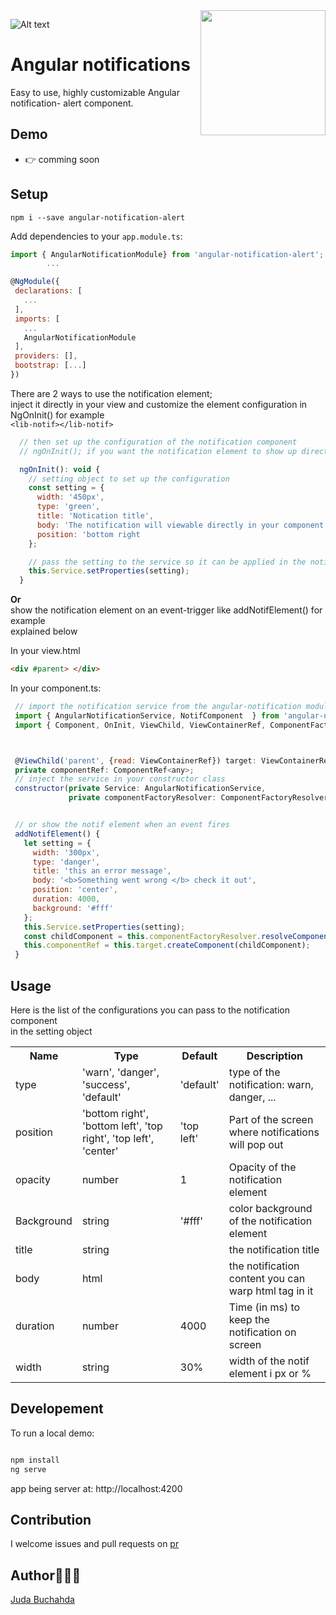 
<img align="right" width="200px"  src="https://user-images.githubusercontent.com/1577802/36840220-21beb89c-1d3c-11e8-98a4-45fc334842cf.png">


![Alt text](https://camo.githubusercontent.com/5d0893ba93b18e9359e7d233cf5dd79c0c214fd9ac7b9eb602b664ce2c4452f4/68747470733a2f2f62616467652e667572792e696f2f6a732f7675652d6e6f74696669636174696f6e2e737667)
# Angular  notifications

Easy to use, highly customizable Angular notification- alert  component.

## Demo

- 👉 comming soon 

## Setup

`npm i --save angular-notification-alert`

Add dependencies to your `app.module.ts`:

 ```js
import { AngularNotificationModule} from 'angular-notification-alert';
         ...

@NgModule({
  declarations: [
    ...
  ],
  imports: [
    ...
    AngularNotificationModule
  ],
  providers: [],
  bootstrap: [...]
})

```

There are 2 ways to use the notification element; \
inject it directly in your view and customize the element configuration in NgOnInit() for example\
`<lib-notif></lib-notif>`


```js
  // then set up the configuration of the notification component 
  // ngOnInit(); if you want the notification element to show up directly in your view

  ngOnInit(): void {
    // setting object to set up the configuration
    const setting = {
      width: '450px',
      type: 'green',
      title: 'Notication title',
      body: 'The notification will viewable directly in your component',
      position: 'bottom right
    };

    // pass the setting to the service so it can be applied in the notification component. 
    this.Service.setProperties(setting);
  }

 ```

<strong>Or </strong> 
<br>
show the notification element on an event-trigger like addNotifElement() for example \
explained below

In your view.html
 ```html
 <div #parent> </div> 
 ```

In your component.ts:

 ```js
  // import the notification service from the angular-notification module
  import { AngularNotificationService, NotifComponent  } from 'angular-notification-alert';
  import { Component, OnInit, ViewChild, ViewContainerRef, ComponentFactoryResolver, ComponentRef } from '@angular/core';



  @ViewChild('parent', {read: ViewContainerRef}) target: ViewContainerRef;
  private componentRef: ComponentRef<any>;
  // inject the service in your constructor class
  constructor(private Service: AngularNotificationService,
              private componentFactoryResolver: ComponentFactoryResolver) { }


  // or show the notif element when an event fires 
  addNotifElement() {
    let setting = {
      width: '300px',
      type: 'danger',
      title: 'this an error message',
      body: '<b>Something went wrong </b> check it out',
      position: 'center',
      duration: 4000,
      background: '#fff'
    };
    this.Service.setProperties(setting);
    const childComponent = this.componentFactoryResolver.resolveComponentFactory( NotifComponent );
    this.componentRef = this.target.createComponent(childComponent);
  }
  ```


## Usage

Here is the list of the configurations you can pass to the notification component\
in the setting object


<table>
  <tr>
    <th>Name</th>
    <th>Type</th>
    <th>Default</th>
     <th>Description</th>
  </tr>
  <tr>
    <td>type</td>
    <td>'warn',  'danger',  'success',  'default'</td>
    <td>'default'</td>
    <td>type of the notification: warn, danger, ...</td>
  </tr>
  <tr>
    <td>position</td>
    <td>'bottom right', 'bottom left', 'top right', 'top left',  'center' </td>
    <td>'top left'</td>
    <td>Part of the screen where notifications will pop out</td>
  </tr>
  <tr>
    <td>opacity</td>
    <td>number </td>
    <td>1</td>
    <td>Opacity of the notification element</td>
  </tr>
  <tr>
    <td>Background</td>
    <td>string</td>
    <td>'#fff'</td>
    <td> color background of the notification element</td>
  </tr>
  <tr>
    <td>title</td>
    <td>string</td>
    <td></td>
    <td>the notification title</td>
  </tr>
  <tr>
    <td>body</td>
    <td>html</td>
    <td></td>
    <td>the notification content you can warp html tag in it</td>
  </tr>
  <tr>
    <td>duration</td>
    <td>number</td>
    <td>4000</td>
    <td> Time (in ms) to keep the notification on screen</td>
  </tr>
  <tr>
    <td>width</td>
    <td>string</td>
    <td>30%</td>
    <td> width of the notif element i px or %</td>
  </tr>
</table>

## Developement
To run a local demo:
```js

npm install 
ng serve

```
app being server at: http://localhost:4200

## Contribution
I welcome issues and pull requests on [pr](https://github.com/miminerd/angular-notification/pulls)

 ## Author👩🏻‍💻
[Juda Buchahda](https://juda-landing-cv.herokuapp.com)
